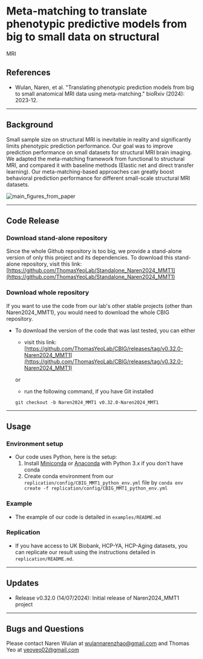 # Meta-matching to translate phenotypic predictive models from big to small data on structural
MRI


## References

+ Wulan, Naren, et al. "Translating phenotypic prediction models from big to small anatomical MRI data 
  using meta-matching." bioRxiv (2024): 2023-12.

----

## Background

Small sample size on structural MRI is inevitable in reality and significantly limits phenotypic 
prediction performance. Our goal was to improve prediction performance on small datasets for 
structural MRI brain imaging. We adapted the meta-matching framework from functional to structural MRI, 
and compared it with baseline methods (Elastic net and direct transfer learning). Our meta-matching-based 
approaches can greatly boost behavioral prediction performance for different small-scale structural MRI datasets.

![main_figures_from_paper](readme_figures/MMT1.png)

----

## Code Release

### Download stand-alone repository
Since the whole Github repository is too big, we provide a stand-alone version of only this project 
and its dependencies. To download this stand-alone repository, 
visit this link: [https://github.com/ThomasYeoLab/Standalone_Naren2024_MMT1](https://github.com/ThomasYeoLab/Standalone_Naren2024_MMT1)

### Download whole repository
If you want to use the code from our lab's other stable projects (other than Naren2024_MMT1), 
you would need to download the whole CBIG repository.

- To download the version of the code that was last tested, you can either

    - visit this link:
    [https://github.com/ThomasYeoLab/CBIG/releases/tag/v0.32.0-Naren2024_MMT1](https://github.com/ThomasYeoLab/CBIG/releases/tag/v0.32.0-Naren2024_MMT1)

    or

    - run the following command, if you have Git installed
 
    ```
    git checkout -b Naren2024_MMT1 v0.32.0-Naren2024_MMT1
    ```
----

## Usage

### Environment setup
- Our code uses Python, here is the setup:
    1. Install [Miniconda](https://docs.conda.io/en/latest/miniconda.html) or 
       [Anaconda](https://www.anaconda.com/distribution/#download-section) with Python 3.x if you don't have conda
    2. Create conda environment from our `replication/config/CBIG_MMT1_python_env.yml` file by 
       `conda env create -f replication/config/CBIG_MMT1_python_env.yml`

### Example
- The example of our code is detailed in `examples/README.md`

### Replication
- If you have access to UK Biobank, HCP-YA, HCP-Aging datasets, you can replicate our result 
  using the instructions detailed in `replication/README.md`.


----

## Updates

- Release v0.32.0 (14/07/2024): Initial release of Naren2024_MMT1 project

----


## Bugs and Questions

Please contact Naren Wulan at wulannarenzhao@gmail.com and Thomas Yeo at yeoyeo02@gmail.com

